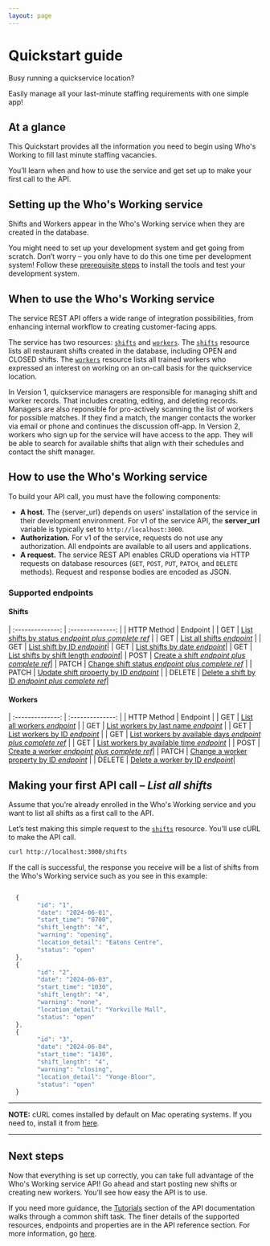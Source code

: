 ```yaml
---
layout: page
---
```


# Quickstart guide

Busy running a quickservice location?

Easily manage all your last-minute staffing requirements with one simple app!

## At a glance

This Quickstart provides all the information you need to begin using Who's Working to fill last minute staffing vacancies.

You’ll learn when and how to use the service and get set up to make your first call to the API.

## Setting up the Who's Working service

Shifts and Workers appear in the Who's Working service when they are created in the database.

You might need to set up your development system and get going from scratch. Don’t worry – you only have to do this one time per development system! Follow these [prerequisite steps](../tutorials/before-you-start-a-tutorial.md) to install the tools and test your development system.

## When to use the Who's Working service

The service REST API offers a wide range of integration possibilities, from enhancing internal workflow to creating customer-facing apps.

The service has two resources: [`shifts`](shifts-resources.md) and [`workers`](workers-resources.md). The [`shifts`](shifts-resources.md) resource lists all restaurant shifts created in the database, including OPEN and CLOSED shifts. The [`workers`](workers-resources.md) resource lists all trained workers who expressed an interest on working on an on-call basis for the quickservice location.

In Version 1, quickservice managers are responsible for managing shift and worker records. That includes creating, editing, and deleting records. Managers are also reponsible for pro-actively scanning the list of workers for possible matches. If they find a match, the manger contacts the worker via email or phone and continues the discussion off-app. In Version 2, workers who sign up for the service will have access to the app. They will be able to search for available shifts that align with their schedules and contact the shift manager.

## How to use the Who's Working service

To build your API call, you must have the following components:

* **A host.**  The {server_url} depends on users' installation of the service in their development environment. For v1 of the service API, the **server_url** variable is typically set to `http://localhost:3000`.
* **Authorization.**  For v1 of the service, requests do not use any authorization. All endpoints are available to all users and applications.
* **A request.**  The service REST API enables CRUD operations via HTTP requests on database resources (`GET`, `POST`, `PUT`, `PATCH`, and `DELETE` methods). Request and response bodies are encoded as JSON.

### Supported endpoints

#### Shifts

| :--------------: | :--------------: |
| HTTP Method | Endpoint |
| GET | [List shifts by status *endpoint plus complete ref*](get-shifts-by-status.md) |
| GET | [List all shifts *endpoint*](get-all-shifts.md) |
| GET | [List shift by ID *endpoint*](get-a-shift-by-id.md)|
| GET | [List shifts by date *endpoint*](get-shifts-by-date.md)|
| GET | [List shifts by shift length *endpoint*](get-shifts-by-length.md)|
| POST | [Create a shift *endpoint plus complete ref*](create-shift.md)|
| PATCH | [Change shift status *endpoint plus complete ref*](change-shift-status.md) |
| PATCH | [Update shift property by ID *endpoint*](change-shift-by-id.md) |
| DELETE | [Delete a shift by ID *endpoint plus complete ref*](delete-shift-by-id.md)|

#### Workers

| :--------------: | :--------------: |
| HTTP Method | Endpoint |
| GET | [List all workers *endpoint*](get-all-workers.md) |
| GET | [List workers by last name *endpoint*](get-worker-by-last-name.md) |
| GET | [List workers by ID *endpoint*](get-worker-by-id) |
| GET | [List workers by available days *endpoint plus complete ref*](get_workers_days.md) |
| GET | [List workers by available time *endpoint*](get_workers_available_time.md) |
| POST | [Create a worker *endpoint plus complete ref*](create-worker.md)|
| PATCH | [Change a worker property by ID *endpoint*](change-worker-property-by-id.md) |
| DELETE | [Delete a worker by ID *endpoint*](delete-worker-by-id.md)|

## Making your first API call – *List all shifts*

Assume that you’re already enrolled in the Who's Working service and you want to list all shifts as a first call to the API.

Let’s test making this simple request to the [`shifts`](shifts-resources.md) resource. You’ll use cURL to make the API call.

```bash
curl http://localhost:3000/shifts
```

If the call is successful, the response you receive will be a list of shifts from the Who's Working service such as you see in this example:

```js

  {
        "id": "1",
        "date": "2024-06-01",
        "start_time": "0700",
        "shift_length": "4",
        "warning": "opening",
        "location_detail": "Eatons Centre",
        "status": "open"
  },
  {
        "id": "2",
        "date": "2024-06-03",
        "start_time": "1030",
        "shift_length": "4",
        "warning": "none",
        "location_detail": "Yorkville Mall",
        "status": "open"
  },
  {
        "id": "3",
        "date": "2024-06-04",
        "start_time": "1430",
        "shift_length": "4",
        "warning": "closing",
        "location_detail": "Yonge-Bloor",
        "status": "open"
  }

```

---

**NOTE:**
cURL comes installed by default on Mac operating systems. If you need to, install it from [here](https://curl.se/windows/).

---

## Next steps

Now that everything is set up correctly, you can take full advantage of the Who's Working service API! Go ahead and start posting new shifts or creating new workers. You’ll see how easy the API is to use.

If you need more guidance, the [Tutorials](../tutorials/update-a-shift.md) section of the API documentation walks through a common shift task. The finer details of the supported resources, endpoints and properties are in the API reference section. For more information, go [here](../index.md).
